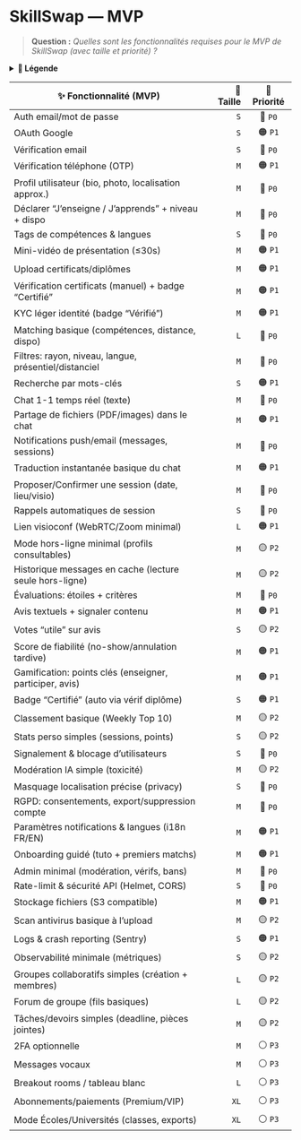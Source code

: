 # SkillSwap — MVP

> **Question :** *Quelles sont les fonctionnalités requises pour le MVP de SkillSwap (avec taille et priorité) ?*

<details>
<summary><b>🧭 Légende</b></summary>

- **Taille** : `S` · `M` · `L` · `XL`  
- **Priorité** : 🔴 `P0` (critique) · 🟠 `P1` (haute) · 🟡 `P2` (moyenne) · ⚪ `P3` (basse)
</details>

| ✨ Fonctionnalité (MVP) | 📏 Taille | 🎯 Priorité |
|---|---:|:---:|
| Auth email/mot de passe | `S` | 🔴 `P0` |
| OAuth Google | `S` | 🟠 `P1` |
| Vérification email | `S` | 🔴 `P0` |
| Vérification téléphone (OTP) | `M` | 🟠 `P1` |
| Profil utilisateur (bio, photo, localisation approx.) | `M` | 🔴 `P0` |
| Déclarer “J’enseigne / J’apprends” + niveau + dispo | `M` | 🔴 `P0` |
| Tags de compétences & langues | `S` | 🔴 `P0` |
| Mini-vidéo de présentation (≤30s) | `M` | 🟠 `P1` |
| Upload certificats/diplômes | `M` | 🟠 `P1` |
| Vérification certificats (manuel) + badge “Certifié” | `M` | 🟠 `P1` |
| KYC léger identité (badge “Vérifié”) | `M` | 🟠 `P1` |
| Matching basique (compétences, distance, dispo) | `L` | 🔴 `P0` |
| Filtres: rayon, niveau, langue, présentiel/distanciel | `M` | 🔴 `P0` |
| Recherche par mots-clés | `S` | 🟠 `P1` |
| Chat 1-1 temps réel (texte) | `M` | 🔴 `P0` |
| Partage de fichiers (PDF/images) dans le chat | `M` | 🟠 `P1` |
| Notifications push/email (messages, sessions) | `M` | 🔴 `P0` |
| Traduction instantanée basique du chat | `M` | 🟠 `P1` |
| Proposer/Confirmer une session (date, lieu/visio) | `M` | 🔴 `P0` |
| Rappels automatiques de session | `S` | 🔴 `P0` |
| Lien visioconf (WebRTC/Zoom minimal) | `L` | 🟠 `P1` |
| Mode hors-ligne minimal (profils consultables) | `M` | 🟡 `P2` |
| Historique messages en cache (lecture seule hors-ligne) | `M` | 🟡 `P2` |
| Évaluations: étoiles + critères | `M` | 🔴 `P0` |
| Avis textuels + signaler contenu | `M` | 🟠 `P1` |
| Votes “utile” sur avis | `S` | 🟡 `P2` |
| Score de fiabilité (no-show/annulation tardive) | `M` | 🟠 `P1` |
| Gamification: points clés (enseigner, participer, avis) | `M` | 🟠 `P1` |
| Badge “Certifié” (auto via vérif diplôme) | `S` | 🟠 `P1` |
| Classement basique (Weekly Top 10) | `M` | 🟡 `P2` |
| Stats perso simples (sessions, points) | `S` | 🟡 `P2` |
| Signalement & blocage d’utilisateurs | `S` | 🔴 `P0` |
| Modération IA simple (toxicité) | `M` | 🟡 `P2` |
| Masquage localisation précise (privacy) | `S` | 🔴 `P0` |
| RGPD: consentements, export/suppression compte | `M` | 🔴 `P0` |
| Paramètres notifications & langues (i18n FR/EN) | `M` | 🟠 `P1` |
| Onboarding guidé (tuto + premiers matchs) | `M` | 🟠 `P1` |
| Admin minimal (modération, vérifs, bans) | `M` | 🔴 `P0` |
| Rate-limit & sécurité API (Helmet, CORS) | `S` | 🔴 `P0` |
| Stockage fichiers (S3 compatible) | `M` | 🟠 `P1` |
| Scan antivirus basique à l’upload | `M` | 🟡 `P2` |
| Logs & crash reporting (Sentry) | `S` | 🟠 `P1` |
| Observabilité minimale (métriques) | `S` | 🟡 `P2` |
| Groupes collaboratifs simples (création + membres) | `L` | 🟡 `P2` |
| Forum de groupe (fils basiques) | `L` | 🟡 `P2` |
| Tâches/devoirs simples (deadline, pièces jointes) | `M` | 🟡 `P2` |
| 2FA optionnelle | `M` | ⚪ `P3` |
| Messages vocaux | `M` | ⚪ `P3` |
| Breakout rooms / tableau blanc | `L` | ⚪ `P3` |
| Abonnements/paiements (Premium/VIP) | `XL` | ⚪ `P3` |
| Mode Écoles/Universités (classes, exports) | `XL` | ⚪ `P3` |
